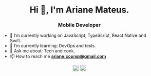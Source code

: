 <h1 align="center">Hi 👋, I'm Ariane Mateus.</h1>
<h3 align="center">Mobile Developer</h3>



- 🔭 I’m currently working on JavaScript, TypeScript, React Native and Swift.
- 🌱 I’m currently learning: DevOps and tests.
- 💬 Ask me about: Tech and cook.
- 📫 How to reach me **ariane.ccomp@gmail.com** 
<p align="center">
<a href="https://linkedin.com/in/ariane-mateus" target="blank"><img align="center" src="https://cdn.jsdelivr.net/npm/simple-icons@3.0.1/icons/linkedin.svg" alt="ariane-mateus" height="20" width="20" /></a>
<a href="https://instagram.com/the.ariane" target="blank"><img align="center" src="https://cdn.jsdelivr.net/npm/simple-icons@3.0.1/icons/instagram.svg" alt="the.ariane" height="20" width="20" /></a>
</p>


